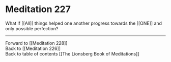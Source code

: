 # Meditation 227

What if [[All]] things helped one another progress towards the [[ONE]] and only possible perfection? 

___

Forward to [[Meditation 228]]  
Back to [[Meditation 226]]  
Back to table of contents [[The Lionsberg Book of Meditations]]  